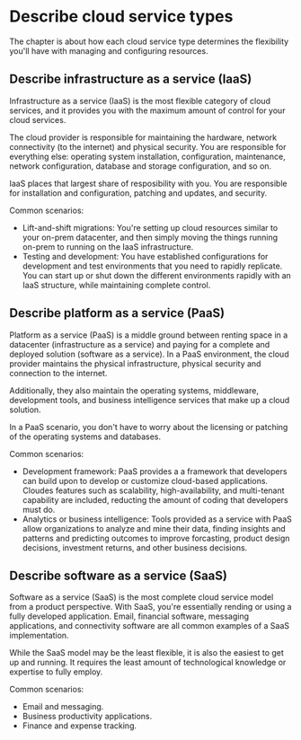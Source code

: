 # Describe cloud service types

The chapter is about how each cloud service type determines the flexibility you'll have with managing and configuring resources.

## Describe infrastructure as a service (IaaS)

Infrastructure as a service (IaaS) is the most flexible category of cloud services, and it provides you with the maximum amount of control for your cloud services. 

The cloud provider is responsible for maintaining the hardware, network connectivity (to the internet) and physical security. You are responsible for everything else: operating system installation, configuration, maintenance, network configuration, database and storage configuration, and so on.

IaaS places that largest share of resposibility with you. You are responsible for installation and configuration, patching and updates, and security.

Common scenarios:
  * Lift-and-shift migrations: You're setting up cloud resources similar to your on-prem datacenter, and then simply moving the things running on-prem to running on the IaaS infrastructure.
  * Testing and development: You have established configurations for development and test environments that you need to rapidly replicate. You can start up or shut down the different environments rapidly with an IaaS structure, while maintaining complete control.

## Describe platform as a service (PaaS)

Platform as a service (PaaS) is a middle ground between renting space in a datacenter (infrastructure as a service) and paying for a complete and deployed solution (software as a service). In a PaaS environment, the cloud provider maintains the physical infrastructure, physical security and connection to the internet.

Additionally, they also maintain the operating systems, middleware, development tools, and business intelligence services that make up a cloud solution. 

In a PaaS scenario, you don't have to worry about the licensing or patching of the operating systems and databases.

Common scenarios:
  * Development framework: PaaS provides a a framework that developers can build upon to develop or customize cloud-based applications. Cloudes features such as scalability, high-availability, and multi-tenant capability are included, reducting the amount of coding that developers must do.
  * Analytics or business intelligence: Tools provided as a service with PaaS allow organizations to analyze and mine their data, finding insights and patterns and predicting outcomes to improve forcasting, product design decisions, investment returns, and other business decisions.

## Describe software as a service (SaaS)

Software as a service (SaaS) is the most complete cloud service model from a product perspective. With SaaS, you're essentially rending or using a fully developed application. Email, financial software, messaging applications, and connectivity software are all common examples of a SaaS implementation.

While the SaaS model may be the least flexible, it is also the easiest to get up and running. It requires the least amount of technological knowledge or expertise to fully employ.

Common scenarios:
  * Email and messaging.
  * Business productivity applications.
  * Finance and expense tracking.